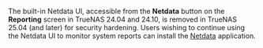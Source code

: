 &NewLine;

The built-in Netdata UI, accessible from the **Netdata** button on the **Reporting** screen in TrueNAS 24.04 and 24.10, is removed in TrueNAS 25.04 (and later) for security hardening.
Users wishing to continue using the Netdata UI to monitor system reports can install the [Netdata](https://www.truenas.com/docs/truenasapps/stableapps/netdata/) application.
